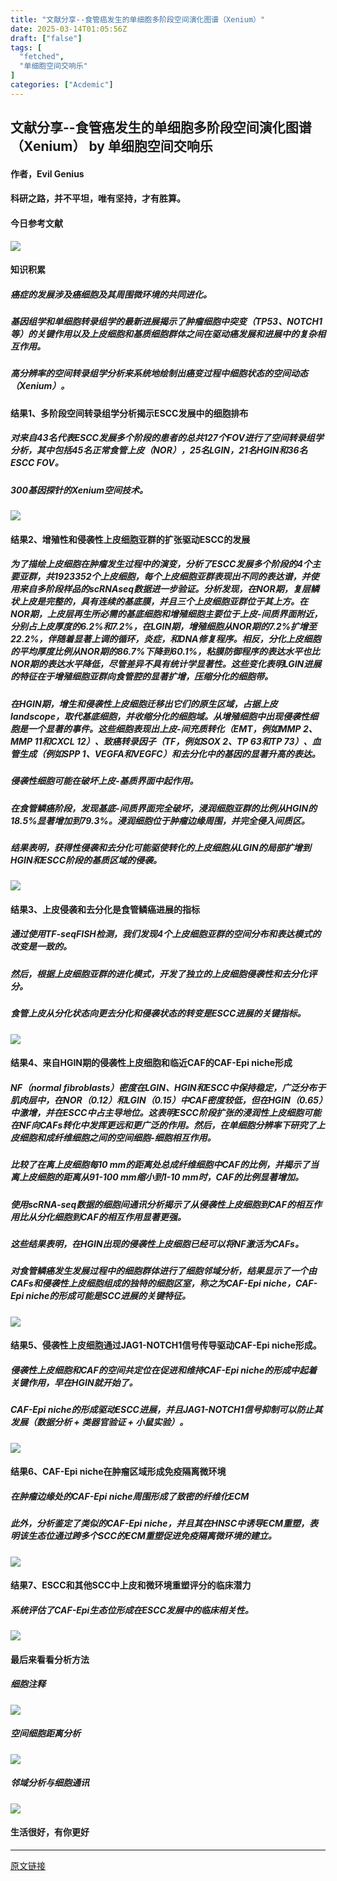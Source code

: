 ```yaml
---
title: "文献分享--食管癌发生的单细胞多阶段空间演化图谱（Xenium）"
date: 2025-03-14T01:05:56Z
draft: ["false"]
tags: [
  "fetched",
  "单细胞空间交响乐"
]
categories: ["Acdemic"]
---
```

文献分享--食管癌发生的单细胞多阶段空间演化图谱（Xenium） by 单细胞空间交响乐
------
<div><h4 data-line="0"><span leaf="">作者，Evil Genius</span></h4><h4 data-line="2"><span leaf="">科研之路，并不平坦，唯有坚持，才有胜算。</span></h4><h4 data-line="4"><span leaf="">今日参考文献</span></h4><section nodeleaf=""><img data-imgfileid="100011507" data-type="other" data-ratio="0.5972222222222222" data-w="1080" data-src="https://mmbiz.qpic.cn/mmbiz_jpg/srXAibe95MmmdcCDFAb763kKRfeQSdibYKn25d4hII85TjkIhLgxstXZvCDiaH4ecfszZrNibv6wEsHVbH2KboSxjg/640?wx_fmt=other&amp;from=appmsg" src="https://mmbiz.qpic.cn/mmbiz_jpg/srXAibe95MmmdcCDFAb763kKRfeQSdibYKn25d4hII85TjkIhLgxstXZvCDiaH4ecfszZrNibv6wEsHVbH2KboSxjg/640?wx_fmt=other&amp;from=appmsg"></section><h4 data-line="7"><span leaf="">知识积累</span></h4><h5 data-line="8"><span leaf=""><span textstyle="">癌症的发展涉及癌细胞及其周围微环境的共同进化。</span></span></h5><h5 data-line="9"><span leaf=""><span textstyle="">基因组学和单细胞转录组学的最新进展揭示了肿瘤细胞中突变（TP53、NOTCH1等）的关键作用以及上皮细胞和基质细胞群体之间在驱动癌发展和进展中的复杂相互作用。</span></span></h5><h5 data-line="10"><span leaf=""><span textstyle="">高分辨率的空间转录组学分析来系统地绘制出癌变过程中细胞状态的空间动态（Xenium）。</span></span></h5><h4 data-line="12"><span leaf="">结果1、多阶段空间转录组学分析揭示ESCC发展中的细胞排布</span></h4><h5 data-line="13"><span leaf="">对来自43名代表ESCC发展多个阶段的患者的总共127个FOV进行了空间转录组学分析，其中包括45名正常食管上皮（NOR），25名LGIN，21名HGIN和36名ESCC FOV。</span></h5><h5 data-line="14"><span leaf=""><span textstyle="">300基因探针的Xenium空间技术。</span></span></h5><section nodeleaf=""><img data-imgfileid="100011508" data-type="other" data-ratio="1.2408622305529522" data-w="1067" data-src="https://mmbiz.qpic.cn/mmbiz_jpg/srXAibe95MmmdcCDFAb763kKRfeQSdibYK9sl0UWOlVQzIh2CV3MEuphgedRnCqNoxoFGCVM3HE9pSg1AnuEnQwg/640?wx_fmt=other&amp;from=appmsg" src="https://mmbiz.qpic.cn/mmbiz_jpg/srXAibe95MmmdcCDFAb763kKRfeQSdibYK9sl0UWOlVQzIh2CV3MEuphgedRnCqNoxoFGCVM3HE9pSg1AnuEnQwg/640?wx_fmt=other&amp;from=appmsg"></section><h4 data-line="17"><span leaf="">结果2、增殖性和侵袭性上皮细胞亚群的扩张驱动ESCC的发展</span></h4><h5 data-line="18"><span leaf="">为了描绘上皮细胞在肿瘤发生过程中的演变，分析了ESCC发展多个阶段的4个主要亚群，共1923352个上皮细胞，每个上皮细胞亚群表现出不同的表达谱，并使用来自多阶段样品的scRNAseq数据进一步验证。分析发现，在NOR期，复层鳞状上皮是完整的，具有连续的基底膜，并且三个上皮细胞亚群位于其上方。在NOR期，上皮层再生所必需的基底细胞和增殖细胞主要位于上皮-间质界面附近，分别占上皮厚度的6.2%和7.2%，在LGIN期，增殖细胞从NOR期的7.2%扩增至22.2%，伴随着显著上调的循环，炎症，和DNA修复程序。相反，分化上皮细胞的平均厚度比例从NOR期的86.7%下降到60.1%，粘膜防御程序的表达水平也比NOR期的表达水平降低，尽管差异不具有统计学显著性。这些变化表明LGIN进展的特征在于增殖细胞亚群向食管腔的显著扩增，压缩分化的细胞带。</span></h5><h5 data-line="20"><span leaf="">在HGIN期，增生和侵袭性上皮细胞迁移出它们的原生区域，占据上皮landscope，取代基底细胞，并收缩分化的细胞域。从增殖细胞中出现侵袭性细胞是一个显著的事件。这些细胞表现出上皮-间充质转化（EMT，例如MMP 2、MMP 11和CXCL 12）、致癌转录因子（TF，例如SOX 2、TP 63和TP 73）、血管生成（例如SPP 1、VEGFA和VEGFC）和去分化中的基因的显著升高的表达。</span></h5><h5 data-line="21"><span leaf="">侵袭性细胞可能在破坏上皮-基质界面中起作用。</span></h5><h5 data-line="22"><span leaf="">在食管鳞癌阶段，发现基底-间质界面完全破坏，浸润细胞亚群的比例从HGIN的18.5%显著增加到79.3%。浸润细胞位于肿瘤边缘周围，并完全侵入间质区。</span></h5><h5 data-line="23"><span leaf="">结果表明，获得性侵袭和去分化可能驱使转化的上皮细胞从LGIN的局部扩增到HGIN和ESCC阶段的基质区域的侵袭。</span></h5><section nodeleaf=""><img data-imgfileid="100011511" data-type="other" data-ratio="1.2712962962962964" data-w="1080" data-src="https://mmbiz.qpic.cn/mmbiz_jpg/srXAibe95MmmdcCDFAb763kKRfeQSdibYKEAkjM7vWKNnec7jRV9d20M7kGmfImRnqTHYu7ur7Arc42JyGMF0Rjw/640?wx_fmt=other&amp;from=appmsg" src="https://mmbiz.qpic.cn/mmbiz_jpg/srXAibe95MmmdcCDFAb763kKRfeQSdibYKEAkjM7vWKNnec7jRV9d20M7kGmfImRnqTHYu7ur7Arc42JyGMF0Rjw/640?wx_fmt=other&amp;from=appmsg"></section><h4 data-line="26"><span leaf="">结果3、上皮侵袭和去分化是食管鳞癌进展的指标</span></h4><h5 data-line="27"><span leaf="">通过使用TF-seqFISH检测，我们发现4个上皮细胞亚群的空间分布和表达模式的改变是一致的。</span></h5><h5 data-line="28"><span leaf="">然后，根据上皮细胞亚群的进化模式，开发了独立的上皮细胞侵袭性和去分化评分。</span></h5><h5 data-line="29"><span leaf="">食管上皮从分化状态向更去分化和侵袭状态的转变是ESCC进展的关键指标。</span></h5><section nodeleaf=""><img data-imgfileid="100011510" data-type="other" data-ratio="1.2666666666666666" data-w="1080" data-src="https://mmbiz.qpic.cn/mmbiz_jpg/srXAibe95MmmdcCDFAb763kKRfeQSdibYKU9Hlr9ZWMCJh3rCvU0iawzMHpPz4jkkiaxBVDyV1gp3NicxWx9AeZqLwg/640?wx_fmt=other&amp;from=appmsg" src="https://mmbiz.qpic.cn/mmbiz_jpg/srXAibe95MmmdcCDFAb763kKRfeQSdibYKU9Hlr9ZWMCJh3rCvU0iawzMHpPz4jkkiaxBVDyV1gp3NicxWx9AeZqLwg/640?wx_fmt=other&amp;from=appmsg"></section><h4 data-line="32"><span leaf="">结果4、来自HGIN期的侵袭性上皮细胞和临近CAF的CAF-Epi niche形成</span></h4><h5 data-line="33"><span leaf="">NF（normal fibroblasts）密度在LGIN、HGIN和ESCC中保持稳定，广泛分布于肌肉层中，在NOR（0.12）和LGIN（0.15）中CAF密度较低，但在HGIN（0.65）中激增，并在ESCC中占主导地位。这表明ESCC阶段扩张的浸润性上皮细胞可能在NF向CAFs转化中发挥更远和更广泛的作用。然后，在单细胞分辨率下研究了上皮细胞和成纤维细胞之间的空间细胞-细胞相互作用。</span></h5><h5 data-line="34"><span leaf="">比较了在离上皮细胞每10 mm的距离处总成纤维细胞中CAF的比例，并揭示了当离上皮细胞的距离从91-100 mm缩小到1-10 mm时，CAF的比例显著增加。</span></h5><h5 data-line="35"><span leaf="">使用scRNA-seq数据的细胞间通讯分析揭示了从侵袭性上皮细胞到CAF的相互作用比从分化细胞到CAF的相互作用显著更强。</span></h5><h5 data-line="36"><span leaf="">这些结果表明，在HGIN出现的侵袭性上皮细胞已经可以将NF激活为CAFs。</span></h5><h5 data-line="37"><span leaf="">对食管鳞癌发生发展过程中的细胞群体进行了细胞邻域分析，结果显示了一个由CAFs和侵袭性上皮细胞组成的独特的细胞区室，称之为CAF-Epi niche，CAF-Epi niche的形成可能是SCC进展的关键特征。</span></h5><section nodeleaf=""><img data-imgfileid="100011509" data-type="other" data-ratio="1.2972222222222223" data-w="1080" data-src="https://mmbiz.qpic.cn/mmbiz_jpg/srXAibe95MmmdcCDFAb763kKRfeQSdibYKibQTeBcQrZI3GXbcF2EibsOLwJNx7audEBcy2ZZ1uJHQernguYod2z1w/640?wx_fmt=other&amp;from=appmsg" src="https://mmbiz.qpic.cn/mmbiz_jpg/srXAibe95MmmdcCDFAb763kKRfeQSdibYKibQTeBcQrZI3GXbcF2EibsOLwJNx7audEBcy2ZZ1uJHQernguYod2z1w/640?wx_fmt=other&amp;from=appmsg"></section><h4 data-line="40"><span leaf="">结果5、侵袭性上皮细胞通过JAG1-NOTCH1信号传导驱动CAF-Epi niche形成。</span></h4><h5 data-line="41"><span leaf="">侵袭性上皮细胞和CAF的空间共定位在促进和维持CAF-Epi niche的形成中起着关键作用，早在HGIN就开始了。</span></h5><h5 data-line="42"><span leaf="">CAF-Epi niche的形成驱动ESCC进展，并且JAG1-NOTCH1信号抑制可以防止其发展（数据分析 + 类器官验证 + 小鼠实验）。</span></h5><section nodeleaf=""><img data-imgfileid="100011519" data-type="other" data-ratio="1.1907407407407407" data-w="1080" data-src="https://mmbiz.qpic.cn/mmbiz_jpg/srXAibe95MmmdcCDFAb763kKRfeQSdibYKrg5jqtX5p4Cic1h9nWy1wibpIVtmibn2c1QLU2ia9KibNcDRPjFJkakjSEw/640?wx_fmt=other&amp;from=appmsg" src="https://mmbiz.qpic.cn/mmbiz_jpg/srXAibe95MmmdcCDFAb763kKRfeQSdibYKrg5jqtX5p4Cic1h9nWy1wibpIVtmibn2c1QLU2ia9KibNcDRPjFJkakjSEw/640?wx_fmt=other&amp;from=appmsg"></section><h4 data-line="45"><span leaf="">结果6、CAF-Epi niche在肿瘤区域形成免疫隔离微环境</span></h4><h5 data-line="46"><span leaf="">在肿瘤边缘处的CAF-Epi niche周围形成了致密的纤维化ECM</span></h5><h5 data-line="47"><span leaf="">此外，分析鉴定了类似的CAF-Epi niche，并且其在HNSC中诱导ECM重塑，表明该生态位通过跨多个SCC的ECM重塑促进免疫隔离微环境的建立。</span></h5><section nodeleaf=""><img data-imgfileid="100011518" data-type="other" data-ratio="1.2944444444444445" data-w="1080" data-src="https://mmbiz.qpic.cn/mmbiz_jpg/srXAibe95MmmdcCDFAb763kKRfeQSdibYKcLhkl2In4TtUGqtIaaYF6nK9enV8QLXt3rjGhGicehSrO93sIiazkTzg/640?wx_fmt=other&amp;from=appmsg" src="https://mmbiz.qpic.cn/mmbiz_jpg/srXAibe95MmmdcCDFAb763kKRfeQSdibYKcLhkl2In4TtUGqtIaaYF6nK9enV8QLXt3rjGhGicehSrO93sIiazkTzg/640?wx_fmt=other&amp;from=appmsg"></section><h4 data-line="50"><span leaf="">结果7、ESCC和其他SCC中上皮和微环境重塑评分的临床潜力</span></h4><h5 data-line="51"><span leaf="">系统评估了CAF-Epi生态位形成在ESCC发展中的临床相关性。</span></h5><section nodeleaf=""><img data-imgfileid="100011513" data-type="other" data-ratio="1.2731481481481481" data-w="1080" data-src="https://mmbiz.qpic.cn/mmbiz_jpg/srXAibe95MmmdcCDFAb763kKRfeQSdibYKQ7hwwx9npzUn7GyFG3HRQfxaicYH9nc3XboiaG6ibCRCjG61H8ZsgfLIg/640?wx_fmt=other&amp;from=appmsg" src="https://mmbiz.qpic.cn/mmbiz_jpg/srXAibe95MmmdcCDFAb763kKRfeQSdibYKQ7hwwx9npzUn7GyFG3HRQfxaicYH9nc3XboiaG6ibCRCjG61H8ZsgfLIg/640?wx_fmt=other&amp;from=appmsg"></section><h4 data-line="54"><span leaf="">最后来看看分析方法</span></h4><h5 data-line="55"><span leaf="">细胞注释</span></h5><section nodeleaf=""><img data-imgfileid="100011512" data-type="other" data-ratio="0.44294003868471954" data-w="1034" data-src="https://mmbiz.qpic.cn/mmbiz_jpg/srXAibe95MmmdcCDFAb763kKRfeQSdibYKPKhibz8bgdrFlueFbI0orZqmImyu6trs5tMldszNPzMCNa9ib6N4jiaAA/640?wx_fmt=other&amp;from=appmsg" src="https://mmbiz.qpic.cn/mmbiz_jpg/srXAibe95MmmdcCDFAb763kKRfeQSdibYKPKhibz8bgdrFlueFbI0orZqmImyu6trs5tMldszNPzMCNa9ib6N4jiaAA/640?wx_fmt=other&amp;from=appmsg"></section><h5 data-line="57"><span leaf="">空间细胞距离分析</span></h5><section nodeleaf=""><img data-imgfileid="100011514" data-type="other" data-ratio="0.40490196078431373" data-w="1020" data-src="https://mmbiz.qpic.cn/mmbiz_jpg/srXAibe95MmmdcCDFAb763kKRfeQSdibYKvIgnZsdZ6ow99OBVer4jFCMD683QmDWLiaDfiabhD13WyBia1SP68bEFw/640?wx_fmt=other&amp;from=appmsg" src="https://mmbiz.qpic.cn/mmbiz_jpg/srXAibe95MmmdcCDFAb763kKRfeQSdibYKvIgnZsdZ6ow99OBVer4jFCMD683QmDWLiaDfiabhD13WyBia1SP68bEFw/640?wx_fmt=other&amp;from=appmsg"></section><h5 data-line="59"><span leaf="">邻域分析与细胞通讯</span></h5><section nodeleaf=""><img data-imgfileid="100011520" data-type="other" data-ratio="0.31929480901077373" data-w="1021" data-src="https://mmbiz.qpic.cn/mmbiz_jpg/srXAibe95MmmdcCDFAb763kKRfeQSdibYKEe4l35cicgILpX7pMgHEkwF4mJ99rndPrJIqicwpvCwMOwceQdPpWJDw/640?wx_fmt=other&amp;from=appmsg" src="https://mmbiz.qpic.cn/mmbiz_jpg/srXAibe95MmmdcCDFAb763kKRfeQSdibYKEe4l35cicgILpX7pMgHEkwF4mJ99rndPrJIqicwpvCwMOwceQdPpWJDw/640?wx_fmt=other&amp;from=appmsg"></section><h4 data-line="62"><span leaf="">生活很好，有你更好</span></h4><section nodeleaf=""><mp-common-cpsad data-templateid="list" data-traceid="c131abf8-81e9-4f0f-8786-4591bf141374" data-goodssouce="1" data-pid="104_3246675912" data-appuin="undefined" data-cpsversion="test/20241128_feat_click_message"></mp-common-cpsad></section><p><mp-style-type data-value="3"></mp-style-type></p></div>  
<hr>
<a href="https://mp.weixin.qq.com/s/exwN1UMyhqDI3YDHL_Yu8g",target="_blank" rel="noopener noreferrer">原文链接</a>
